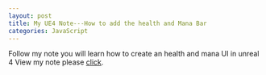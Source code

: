 ```yaml
---
layout: post
title: My UE4 Note---How to add the health and Mana Bar 
categories: JavaScript
---
```

Follow my note you will learn how to create an health and mana UI in unreal 4 
View my note please [click][note1].



[note1]:  https://onenote.com/webapp/pages?token=JdW8rQkND9taQOMCWkfeqOm3-UXCPZvlG4Tnz2kZfeCo3cqWQRhZdFlfT7TCojTHZ7oebCgZ8HI729lIxDG_Nl-tTAIPcknC0&id=636523246013504305
